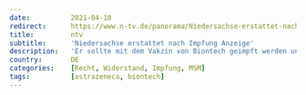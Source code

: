 ```yaml
---
date:          2021-04-10
redirect:      https://www.n-tv.de/panorama/Niedersachse-erstattet-nach-Impfung-Anzeige-article22481763.html
title:         ntv
subtitle:      'Niedersachse erstattet nach Impfung Anzeige'
description:   'Er sollte mit dem Vakzin von Biontech geimpft werden und bekam stattdessen Astrazeneca. Ein 52-Jähriger aus Niedersachsen will das nicht auf sich sitzen lassen. Er stellt Strafanzeige wegen Körperverletzung.'
country:       DE
categories:    [Recht, Widerstand, Impfung, MSM]
tags:          [astrazeneca, biontech]
---
```


